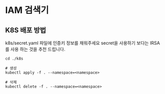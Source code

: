 # IAM 검색기


## K8S 배포 방법
k8s/secret.yaml 파일에 인증키 정보를 채워주세요
secret을 사용하기 보다는 IRSA를 사용 하는 것을 추천 드립니다.


```shell
cd ./k8s

# 생성
kubectl apply -f . --namespace=<namespace>

# 삭제
kubectl delete -f . --namespace=<namespace>
```


